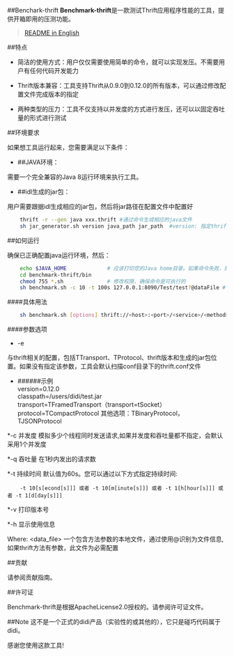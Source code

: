 ##Benchark-thrift
**Benchmark-thrift**是一款测试Thrift应用程序性能的工具，提供开箱即用的压测功能。
> [README in English](README_EN.md)

##特点

 * 简洁的使用方式：用户仅仅需要使用简单的命令，就可以实现发压。不需要用户有任何代码开发能力  

 * Thrift版本兼容：工具支持Thrift从0.9.0到0.12.0的所有版本，可以通过修改配置文件完成版本的指定  
 
 * 两种类型的压力：工具不仅支持以并发度的方式进行发压，还可以以固定吞吐量的形式进行测试  

##环境要求

如果想工具运行起来，您需要满足以下条件：

 * ##JAVA环境：

需要一个完全兼容的Java 8运行环境来执行工具。

 * ##idl生成的jar包：

用户需要跟据idl生成相应的jar包，然后将jar路径在配置文件中配置好
```bash
    thrift -r --gen java xxx.thrift #通过命令生成相应的java文件
    sh jar_generator.sh version java_path jar_path  #version: 指定thrift版本，java_path:指定执行完上条命令所生成的java文件夹路径，jar_path:指定最终的jar包的位置和名称
```        

##如何运行

确保已正确配置java运行环境，然后：

```bash
    echo $JAVA_HOME             # 应该打印您的Java home目录。如果命令失败，则需要安装Java环境。Java下载 https://www.oracle.com/technetwork/java/javase/downloads/index.html
    cd benchmark-thrift/bin
    chmod 755 *.sh              # 修改权限，确保命令是可执行的
    sh benchmark.sh -c 10 -t 100s 127.0.0.1:8090/Test/test?@dataFile # 如果持续时间和压力类型没有指定，会默认按照1个并发的强度进行1分钟测试
```

####具体用法
```bash
    sh benchmark.sh [options] thrift://<host>:<port>/<service>/<method>[?@<data_file>]
```

####参数选项

 * -e   

与thrift相关的配置，包括TTransport、TProtocol、thrift版本和生成的jar包位置。如果没有指定该参数，工具会默认扫描conf目录下的thrift.conf文件

* ######示例  
        version=0.12.0  
        classpath=/users/didi/test.jar  
        transport=TFramedTransport（transport=tSocket）  
        protocol=TCompactProtocol 其他选项：TBinaryProtocol，TJSONProtocol
        
*-c 并发度 模拟多少个线程同时发送请求,如果并发度和吞吐量都不指定，会默认采用1个并发度

*-q 吞吐量 在1秒内发出的请求数

*-t 持续时间 默认值为60s。您可以通过以下方式指定持续时间:

        -t 10[s[econd[s]]] 或者 -t 10[m[inute[s]]] 或者 -t 1[h[hour[s]]] 或者 -t 1[d[day[s]]]
        
*-v 打印版本号

*-h 显示使用信息

Where:
   <data_file> 一个包含方法参数的本地文件，通过使用@识别为文件信息,如果thrift方法有参数，此文件为必需配置


##贡献

请参阅贡献指南。

##许可证

Benchmark-thrift是根据ApacheLicense2.0授权的。请参阅许可证文件。

##Note
这不是一个正式的didi产品（实验性的或其他的），它只是碰巧代码属于didi。

感谢您使用这款工具!
